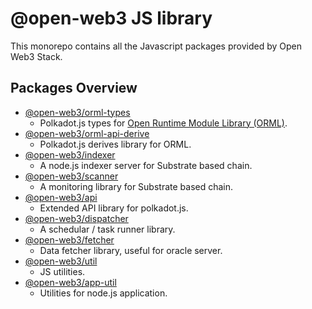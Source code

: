 # @open-web3 JS library

This monorepo contains all the Javascript packages provided by Open Web3 Stack.

## Packages Overview

- [@open-web3/orml-types](./packages/orml-types)
  - Polkadot.js types for [Open Runtime Module Library (ORML)](https://github.com/open-web3-stack/open-runtime-module-library).
- [@open-web3/orml-api-derive](./packages/orml-api-derive)
  - Polkadot.js derives library for ORML.
- [@open-web3/indexer](./packages/indexer)
  - A node.js indexer server for Substrate based chain.
- [@open-web3/scanner](./packages/scanner)
  - A monitoring library for Substrate based chain.
- [@open-web3/api](./packages/api)
  - Extended API library for polkadot.js.
- [@open-web3/dispatcher](./packages/dispatcher)
  - A schedular / task runner library.
- [@open-web3/fetcher](./packages/fetcher)
  - Data fetcher library, useful for oracle server.
- [@open-web3/util](./packages/util)
  - JS utilities.
- [@open-web3/app-util](./packages/app-util)
  - Utilities for node.js application.
